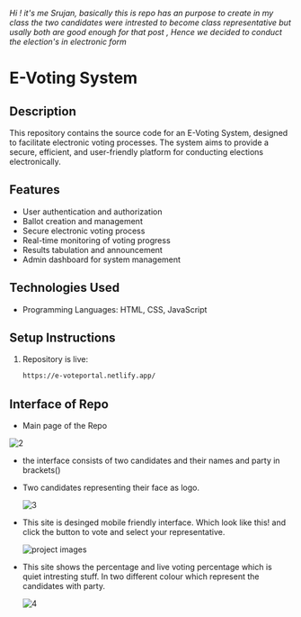 *Hi ! it's me Srujan, 
basically this is repo has an purpose to create in my class the two candidates were intrested to become class representative but usally both are good enough for that post , Hence we decided to conduct the election's in electronic form*

# E-Voting System

## Description
This repository contains the source code for an E-Voting System, designed to facilitate electronic voting processes. The system aims to provide a secure, efficient, and user-friendly platform for conducting elections electronically.

## Features
- User authentication and authorization
- Ballot creation and management
- Secure electronic voting process
- Real-time monitoring of voting progress
- Results tabulation and announcement
- Admin dashboard for system management

## Technologies Used
- Programming Languages: HTML, CSS, JavaScript


## Setup Instructions
1. Repository is live:
   ```bash
   https://e-voteportal.netlify.app/

## Interface of Repo
* Main page of the Repo
  
 ![2](https://github.com/Sambe9/E-voting-portal/assets/112565621/5e5ac6f0-1d56-4c73-9820-2cceddb748e5)

* the interface consists of two candidates and their names and party in brackets()

* Two candidates representing their face as logo.

  ![3](https://github.com/Sambe9/E-voting-portal/assets/112565621/cdefb39a-4cc9-41ce-99a8-e507723e60c5)

* This site  is desinged mobile friendly interface. Which look like this! and click the button to vote and select your representative.

   ![project images](https://github.com/Sambe9/E-voting-portal/assets/112565621/c67e7b56-5ef1-48e2-ae08-b856183e03c6)
  
* This site shows the percentage and live voting percentage which is quiet intresting stuff. In two different colour which represent the candidates with party.

  ![4](https://github.com/Sambe9/E-voting-portal/assets/112565621/055c149c-184f-47ec-8a9b-e06915ed58ee)


